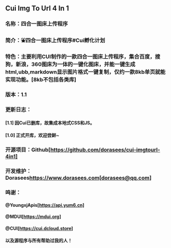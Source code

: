 ## Cui Img To Url 4 In 1

### 名称：四合一图床上传程序

### 简介：⛲四合一图床上传程序#Cui孵化计划

### 特色：主要利用CUI制作的一款四合一图床上传程序，集合百度，搜狗，新浪，360图床为一体的一键化图床，并能一键生成html,ubb,markdown显示图片格式一键复制，仅约一款8kb单页就能实现功能。[8kb不包括各类库]

### 版本：1.1

### 更新日志：

#### [1.1] 因Cui已删库，故集成本地式CSS和JS。

#### [1.0] 正式开库，欢迎尝鲜~

### 开源项目：Github[https://github.com/dorasees/cui-imgtourl-4in1]

### 开发维护：Dorasees<https://www.dorasees.com>[dorasees@qq.com]

### 鸣谢：

#### @YoungxjApis[https://api.yum6.cn]

#### @MDUI[https://mdui.org]

#### @CUI[https://cui.dcloud.store]

#### 以及源程序与所有帮助过我的人！
